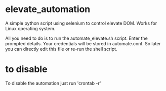 # elevate_automation
A simple python script using selenium to control elevate DOM. Works for Linux operating system. 

All you need to do is to run the automate_elevate.sh script. Enter the prompted details. Your credentials will be stored in automate.conf. So later you can directly edit this file or re-run the shell script.

# to disable
To disable the automation just run 'crontab -r'
